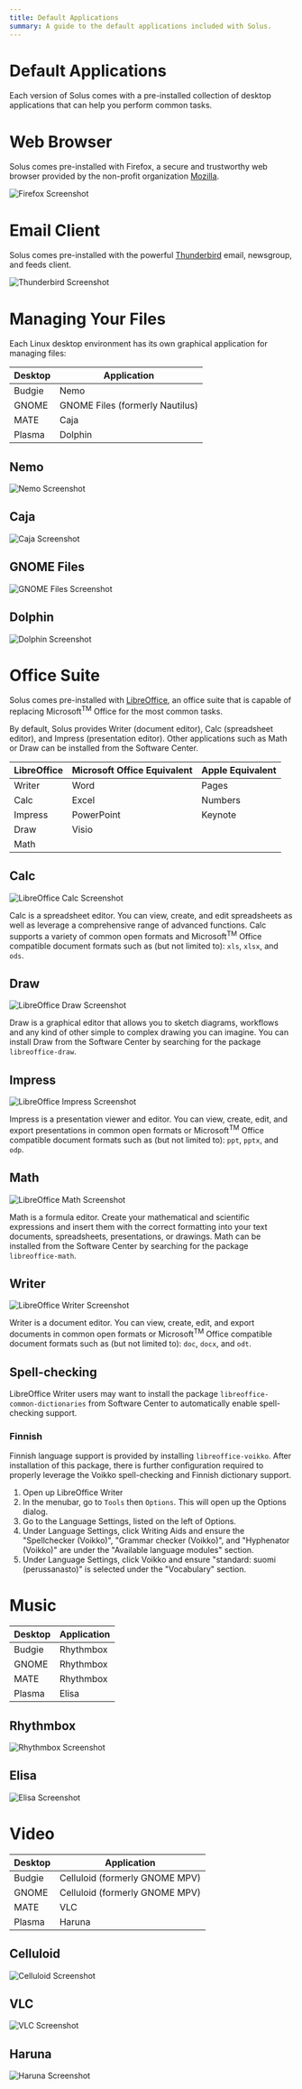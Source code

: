 ```yaml
---
title: Default Applications
summary: A guide to the default applications included with Solus.
---
```


# Default Applications

Each version of Solus comes with a pre-installed collection of desktop applications that can help you perform common tasks.

# Web Browser

Solus comes pre-installed with Firefox, a secure and trustworthy web browser provided by the non-profit organization [Mozilla](https://www.mozilla.org/).

![Firefox Screenshot](default-applications/firefox.jpg)

# Email Client

Solus comes pre-installed with the powerful [Thunderbird](https://www.mozilla.org/thunderbird/) email, newsgroup, and feeds client.

![Thunderbird Screenshot](default-applications/thunderbird.jpg)

# Managing Your Files

Each Linux desktop environment has its own graphical application for managing files:

| Desktop | Application                     |
| ------- | ------------------------------- |
| Budgie  | Nemo                            |
| GNOME   | GNOME Files (formerly Nautilus) |
| MATE    | Caja                            |
| Plasma  | Dolphin                         |

## Nemo

![Nemo Screenshot](default-applications/nemo.jpg)

## Caja

![Caja Screenshot](default-applications/caja.jpg)

## GNOME Files

![GNOME Files Screenshot](default-applications/nautilus.jpg)

## Dolphin

![Dolphin Screenshot](default-applications/dolphin.jpg)

# Office Suite

Solus comes pre-installed with [LibreOffice](https://www.libreoffice.org), an office suite that is capable of replacing Microsoft<sup>TM</sup> Office for the most common tasks.

By default, Solus provides Writer (document editor), Calc (spreadsheet editor), and Impress (presentation editor). Other applications such as Math or Draw can be installed from the Software Center.

| LibreOffice | Microsoft Office Equivalent | Apple Equivalent |
| ----------- | --------------------------- | ---------------- |
| Writer      | Word                        | Pages            |
| Calc        | Excel                       | Numbers          |
| Impress     | PowerPoint                  | Keynote          |
| Draw        | Visio                       |                  |
| Math        |                             |                  |

## Calc

![LibreOffice Calc Screenshot](default-applications/libreoffice-calc.jpg)

Calc is a spreadsheet editor. You can view, create, and edit spreadsheets as well as leverage a comprehensive range of advanced functions. Calc supports a variety of common open formats and Microsoft<sup>TM</sup> Office compatible document formats such as (but not limited to): `xls`, `xlsx`, and `ods`.

## Draw

![LibreOffice Draw Screenshot](default-applications/libreoffice-draw.jpg)

Draw is a graphical editor that allows you to sketch diagrams, workflows and any kind of other simple to complex drawing you can imagine. You can install Draw from the Software Center by searching for the package `libreoffice-draw`.

## Impress

![LibreOffice Impress Screenshot](default-applications/libreoffice-impress.jpg)

Impress is a presentation viewer and editor. You can view, create, edit, and export presentations in common open formats or Microsoft<sup>TM</sup> Office compatible document formats such as (but not limited to): `ppt`, `pptx`, and `odp`.

## Math

![LibreOffice Math Screenshot](default-applications/libreoffice-math.jpg)

Math is a formula editor. Create your mathematical and scientific expressions and insert them with the correct formatting into your text documents, spreadsheets, presentations, or drawings. Math can be installed from the Software Center by searching for the package `libreoffice-math`.

## Writer

![LibreOffice Writer Screenshot](default-applications/libreoffice-writer.jpg)

Writer is a document editor. You can view, create, edit, and export documents in common open formats or Microsoft<sup>TM</sup> Office compatible document formats such as (but not limited to): `doc`, `docx`, and `odt`.

## Spell-checking

LibreOffice Writer users may want to install the package `libreoffice-common-dictionaries` from Software Center to automatically enable spell-checking support.

### Finnish

Finnish language support is provided by installing `libreoffice-voikko`. After installation of this package, there is further configuration required to properly leverage the Voikko spell-checking and Finnish dictionary support.

1. Open up LibreOffice Writer
2. In the menubar, go to `Tools` then `Options`. This will open up the Options dialog.
3. Go to the Language Settings, listed on the left of Options.
4. Under Language Settings, click Writing Aids and ensure the "Spellchecker (Voikko)", "Grammar checker (Voikko)", and "Hyphenator (Voikko)" are under the "Available language modules" section.
5. Under Language Settings, click Voikko and ensure "standard: suomi (perussanasto)" is selected under the "Vocabulary" section.

# Music

| Desktop | Application |
| ------- | ----------- |
| Budgie  | Rhythmbox   |
| GNOME   | Rhythmbox   |
| MATE    | Rhythmbox   |
| Plasma  | Elisa       |

## Rhythmbox

![Rhythmbox Screenshot](default-applications/rhythmbox.jpg)

## Elisa

![Elisa Screenshot](default-applications/elisa.jpg)

# Video

| Desktop | Application                    |
| ------- | ------------------------------ |
| Budgie  | Celluloid (formerly GNOME MPV) |
| GNOME   | Celluloid (formerly GNOME MPV) |
| MATE    | VLC                            |
| Plasma  | Haruna                         |

## Celluloid

![Celluloid Screenshot](default-applications/celluloid.webp)

## VLC

![VLC Screenshot](default-applications/vlc.jpg)

## Haruna

![Haruna Screenshot](default-applications/haruna.jpg)
